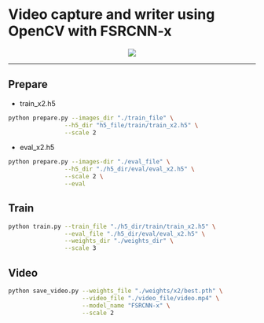 # Video capture and writer using OpenCV with FSRCNN-x


<center><img src="https://user-images.githubusercontent.com/72849922/122015905-7d716180-cdfb-11eb-9728-a96dda1f35d7.PNG"></center>

-----


## Prepare

- train_x2.h5

```bash
python prepare.py --images_dir "./train_file" \
                --h5_dir "h5_file/train/train_x2.h5" \
                --scale 2
```

- eval_x2.h5

```bash
python prepare.py --images-dir "./eval_file" \
                --h5_dir "./h5_dir/eval/eval_x2.h5" \
                --scale 2 \
                --eval
```

## Train


```bash
python train.py --train_file "./h5_dir/train/train_x2.h5" \
                --eval_file "./h5_dir/eval/eval_x2.h5" \
                --weights_dir "./weights_dir" \
                --scale 3               
```

## Video

```bash
python save_video.py --weights_file "./weights/x2/best.pth" \
                     --video_file "./video_file/video.mp4" \
                     --model_name "FSRCNN-x" \
                     --scale 2
```


